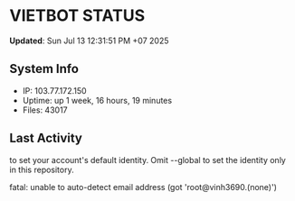 # VIETBOT STATUS
**Updated**: Sun Jul 13 12:31:51 PM +07 2025

## System Info
- IP: 103.77.172.150
- Uptime: up 1 week, 16 hours, 19 minutes
- Files: 43017

## Last Activity

to set your account's default identity.
Omit --global to set the identity only in this repository.

fatal: unable to auto-detect email address (got 'root@vinh3690.(none)')
